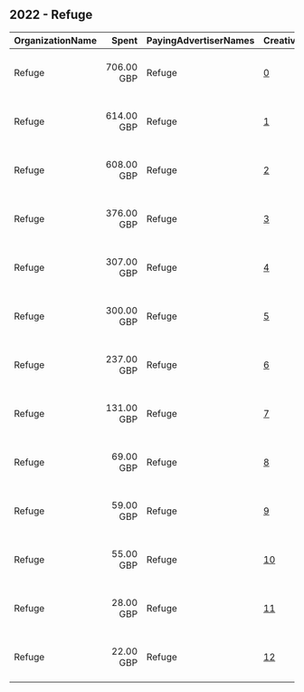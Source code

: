 ## 2022 - Refuge 
|OrganizationName|Spent|PayingAdvertiserNames|CreativeUrls|Impressions|Genders|AgeBrackets|CountryCodes|BillingAddresses|CandidateBallotInformation|
|:---|---:|:---|:---|---:|:---|:---|:---|:---|:---|
|Refuge|706.00 GBP|Refuge|[0](https://www.snap.com/political-ads/asset/64fafe0b44b9f8431c660a1610f4916946aac02aa8cf5ae34509c4a93e8b3980?mediaType=mp4)|100,944||18+|united kingdom|"One America Square, 3rd floor, 17 Crosswall,London,EC3N 2LB,GB"||
|Refuge|614.00 GBP|Refuge|[1](https://www.snap.com/political-ads/asset/b5cb56f8f7f2208da4a86079efc2ce05680434c4947709d986c5d8c0d2ceaf23?mediaType=mp4)|84,170|FEMALE|18+|united kingdom|"One America Square, 3rd floor, 17 Crosswall,London,EC3N 2LB,GB"||
|Refuge|608.00 GBP|Refuge|[2](https://www.snap.com/political-ads/asset/64fafe0b44b9f8431c660a1610f4916946aac02aa8cf5ae34509c4a93e8b3980?mediaType=mp4)|162,444|FEMALE|18+|united kingdom|"One America Square, 3rd floor, 17 Crosswall,London,EC3N 2LB,GB"||
|Refuge|376.00 GBP|Refuge|[3](https://www.snap.com/political-ads/asset/b5cb56f8f7f2208da4a86079efc2ce05680434c4947709d986c5d8c0d2ceaf23?mediaType=mp4)|40,908||18+|united kingdom|"One America Square, 3rd floor, 17 Crosswall,London,EC3N 2LB,GB"||
|Refuge|307.00 GBP|Refuge|[4](https://www.snap.com/political-ads/asset/177f65f97ff10def794b1041677e25719b1d7b726812479e1d82c34842032d50?mediaType=mp4)|37,934||18+|united kingdom|"One America Square, 3rd floor, 17 Crosswall,London,EC3N 2LB,GB"||
|Refuge|300.00 GBP|Refuge|[5](https://www.snap.com/political-ads/asset/1633ce2d5475c971b7cee16c72edb3ac2f3312fc1799dedb179fcf5bddd2bf67?mediaType=mp4)|80,430|FEMALE|18+|united kingdom|"One America Square, 3rd floor, 17 Crosswall,London,EC3N 2LB,GB"||
|Refuge|237.00 GBP|Refuge|[6](https://www.snap.com/political-ads/asset/57d8e53d037b344ad0295a50273a9cb02cf12e34df0e29145c6b3c52efed2510?mediaType=mp4)|76,097||18+|united kingdom|"One America Square, 3rd floor, 17 Crosswall,London,EC3N 2LB,GB"||
|Refuge|131.00 GBP|Refuge|[7](https://www.snap.com/political-ads/asset/b36792729fd89c59a90d2604a5e4dde35d5230a122ba44657dba6dd1e77db0ff?mediaType=mp4)|68,659|FEMALE|18+|united kingdom|"One America Square, 3rd floor, 17 Crosswall,London,EC3N 2LB,GB"||
|Refuge|69.00 GBP|Refuge|[8](https://www.snap.com/political-ads/asset/ae693226f1bda645efa6594fa0199d3c8e3ef84d284130be4934e518dec64a75?mediaType=mp4)|33,669|FEMALE|18+|united kingdom|"One America Square, 3rd floor, 17 Crosswall,London,EC3N 2LB,GB"||
|Refuge|59.00 GBP|Refuge|[9](https://www.snap.com/political-ads/asset/ae693226f1bda645efa6594fa0199d3c8e3ef84d284130be4934e518dec64a75?mediaType=mp4)|100,387|FEMALE||united kingdom|"One America Square, 3rd floor, 17 Crosswall,London,EC3N 2LB,GB"||
|Refuge|55.00 GBP|Refuge|[10](https://www.snap.com/political-ads/asset/177f65f97ff10def794b1041677e25719b1d7b726812479e1d82c34842032d50?mediaType=mp4)|8,891|FEMALE|18+|united kingdom|"One America Square, 3rd floor, 17 Crosswall,London,EC3N 2LB,GB"||
|Refuge|28.00 GBP|Refuge|[11](https://www.snap.com/political-ads/asset/b36792729fd89c59a90d2604a5e4dde35d5230a122ba44657dba6dd1e77db0ff?mediaType=mp4)|52,584|FEMALE||united kingdom|"One America Square, 3rd floor, 17 Crosswall,London,EC3N 2LB,GB"||
|Refuge|22.00 GBP|Refuge|[12](https://www.snap.com/political-ads/asset/3394749573cb3aeccdf389a395aa1b78f1d02b71a3d39f2e3c7647a33c5c0260?mediaType=mp4)|40,816|FEMALE||united kingdom|"One America Square, 3rd floor, 17 Crosswall,London,EC3N 2LB,GB"||
